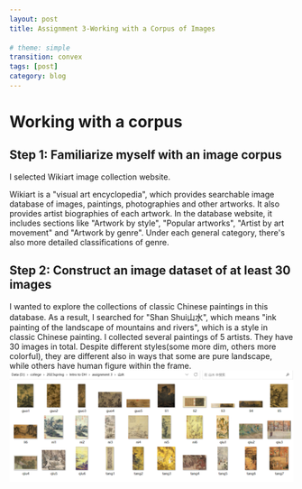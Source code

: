 ```yaml
---
layout: post
title: Assignment 3-Working with a Corpus of Images

# theme: simple
transition: convex
tags: [post]
category: blog
---
```

# Working with a corpus

## Step 1: Familiarize myself with an image corpus
I selected Wikiart image collection website. 

Wikiart is a "visual art encyclopedia", which provides searchable image database of images, paintings, photographies and other artworks. It also provides artist biographies of each artwork. In the database website, it includes sections like "Artwork by style", "Popular artworks", "Artist by art movement" and "Artwork by genre". Under each general category, there's also more detailed classifications of genre. 

## Step 2: Construct an image dataset of at least 30 images
I wanted to explore the collections of classic Chinese paintings in this database. As a result, I searched for "Shan Shui山水", which means "ink painting of the landscape of mountains and rivers", which is a style in classic Chinese painting. I collected several paintings of 5 artists. They have 30 images in total. Despite different styles(some more dim, others more colorful), they are different also in ways that some are pure landscape, while others have human figure within the frame. 
![outcome5](/images/outcome5.png "outcome")
